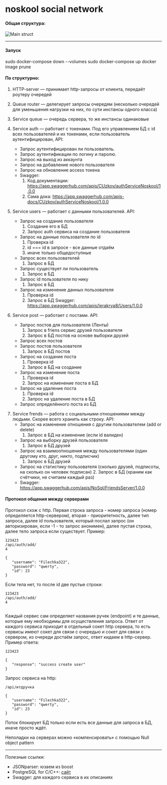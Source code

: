 noskool social network
======================
#### Общая структура:
![Main struct](https://github.com/NoSQL-team/noskool/raw/readme_images/img/main_struct.png)
___________________________________________________________________________________________
#### Запуск
sudo docker-compose down --volumes
sudo docker-compose up
docker image prune

#### По структурно:
1. HTTP-server — принимает http-запросы от клиента, передаёт роутеру очередей
2. Queue router — делегирует запросы очередям (несколько очередей для уменьшения нагрузки на них, по сути инстансы одного класса)
3. Service queue — очередь сервера, то же инстансы одинаковые
4. Service auth — работает с токенами. Под его управлением БД с id всех пользователей и их токенами, если пользователь аутентифицирован, API:
    * Запрос аутентифицирован ли пользователь.
    * Запрос аутентификации по логину и паролю.
    * Запрос на выход из аккаунта
    * Запрос на добавление нового пользователя
    * Запрос на обновление access токена
    * Swagger:
      1. Код документации: https://app.swaggerhub.com/apis/CUzkov/authServiceNoskool/1.0.0
      2. Сама дока: https://app.swaggerhub.com/apis-docs/CUzkov/authServiceNoskool/1.0.0 

5. Service users — работает с данными пользователей. API:
    * Запрос на создание пользователя
        1. Создание его в БД
        2. Запрос auth сервиса на создание пользователя
    * Запрос на данные пользователя по id
        1. Проверка id
        2. id === id в запросе - все данные отдаём
        3. иначе только общедоступные
    * Запрос всех пользователей
        1. Запрос в БД
    * Запрос существует ли пользователь
        1. Запрос в БД
    * Запрос id пользователя по нику
        1. Запрос в БД
    * Запрос на изменение данных пользователя
        1. Проверка id
        2. Запрос в БД
    Swagger: https://app.swaggerhub.com/apis/lerakrya8/Users/1.0.0
6. Service post — работает с постами. API:
    * Запрос постов для пользователя (Ленты)
        1. Запрос в friens сервис друзей пользователя
        2. Запрос в БД постов на основе выборки друзей
    * Запрос всех постов
    * Запрос постов пользователя
        1. Запрос в БД постов
    * Запрос на создание поста
        1. Проверка id
        2. Запрос в БД на создание
    * Запрос на изменение поста
        1. Проверка id
        2. Запрос на изменение поста в БД
    * Запрос на удаление поста
        1. Проверка id
        2. Запрос на удаление поста в БД
    * Запрос определённого поста из БД
7) Service frends — работа с социальными отношениями между людьми. Скорее всего хранить как строку. API:
    * Запрос на изменение отношения с другим пользователем (add or delete)
        1. Запрос в БД на изменение (если id валиден)
    * Запрос на выборку друзей пользователя
        1. Запрос в БД друзей
    * Запрос на взаимоотношения между пользователями (один другому кто, друг, никто, подписчик)
        1. Запрос в БД друзей
    * Запрос на статистику пользователя (сколько друзей, подписоты, на сколько он человек подписан)
        2. Запрос в БД (храним как счётчики, не считаем каждый раз)
    * Swagger:
         https://app.swaggerhub.com/apis/NoSql/FriendsServer/1.0.0

#### Протокол общения между серверами
Протокол схож с http. Первая строка запроса - номер запроса (номер определяется http-сервером), вторая - приоритетность, далее тип запроса, далее id пользователя, который послал запрос (он авторизирован, если -1 - то запрос анонимен), далее пустая строка, далее тело запроса если существует. Пример:
```
123423
/api/auth/add/
4

{
   "username": "Filechka322",
   "password": "qwerty",
   "id": 23
}
```
Если тела нет, то после id две пустые строки:
```
123423
/api/auth/add/
4


```
Каждый сервис сам определяет названия ручек (endpoint) и те данные, которые ему необходимы для осуществления запроса.
Ответ от каждого сервиса приходит в отдельный сокет http сервера, то есть сервисы имеют сокет для связи с очередью и сокет для связи с сервером, из очереди достаём запрос, ответ кидаем в http-сервер. Пример ответа:
```
123423

{
   "response": "success create user"
}
```
Запрос сервиса на http:
```
/api/итдручка

{
   "username": "Filechka322",
   "password": "qwerty",
   "id": 23
}
```
Поток блокирует БД только если есть все данные для запроса в БД, иначе просто ждёт.


Неполадки на серверах можно «компенсировать» с помощью Null object pattern
__________________________________________________________________________
Полезные ссылки:
* JSONparser: юзаем из boost
* PostgreSQL for C/C++: [сайт](http://pqxx.org/development/libpqxx/)
* Swagger: для каждого сервиса в их описаниях

